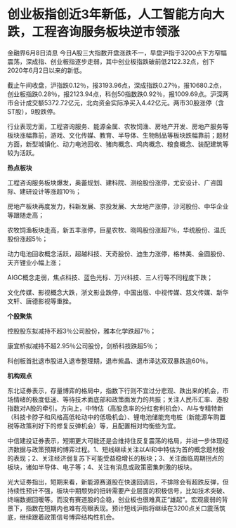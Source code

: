 

# 创业板指创近3年新低，人工智能方向大跌，工程咨询服务板块逆市领涨

金融界6月8日消息
今日A股三大指数开盘涨跌不一，早盘沪指于3200点下方窄幅震荡，深成指、创业板指逐步走弱，其中创业板指跌破前低2122.32点，创下2020年6月2日以来的新低。

截止午间收盘，沪指跌0.12％，报3193.96点，深成指跌0.27％，报10680.2点，创业板指跌0.28％，报2123.94点，科创50指数跌0.92％，报1009.69点。沪深两市合计成交额5372.72亿元，北向资金实际净买入4.42亿元。两市30股涨停（含ST股），9股跌停。

行业表现方面，工程咨询服务、能源金属、农牧饲渔、房地产开发、房地产服务等板块涨幅靠前，游戏、文化传媒、教育、半导体、生物制品等板块跌幅靠前；题材方面，新型城镇化、动力电池回收、猪肉概念、鸡肉概念、粮食概念、装配建筑等较为活跃。

**热点板块**

工程咨询服务板块爆发，奥蕾规划、建科院、测绘股份涨停，尤安设计、广咨国际、建研设计等涨超10％；

房地产板块再度发力，科新发展、京投发展、大龙地产涨停，沙河股份、中华企业等跟随走高；

农牧饲渔板块走高，新五丰涨停，巨星农牧、晓鸣股份涨超7％，华统股份、温氏股份涨超5％；

动力电池回收概念活跃，超越科技、天奇股份、迪生力涨停，格林美、金圆股份、天齐锂业小幅上涨；

AIGC概念走弱，焦点科技、蓝色光标、万兴科技、三人行等不同程度下跌；

文化传媒、影视概念大跌，浙文影业跌停，中国出版、中视传媒、慈文传媒、新华文轩、唐德影视等重挫。

**个股聚焦**

控股股东拟减持不超3％公司股份，雅本化学跌超7％；

康宜桥拟减持不超2.95％公司股份，剑桥科技跌超5％；

科创板首批退市股进入退市整理期，退市紫晶、退市泽达双双暴跌逾60％。

**机构观点**

东北证券表示，存量博弈的格局中，指数下行则不宜过分悲观、跌出来的机会，市场情绪的极度低迷、等待技术面底部和政策面发力的共振；关注人民币汇率、港股指数对A股的牵引。方向上，中特估（高股息率的分红套利机会）、AI与专精特新（科技卡脖子和风格高低轮动中的低吸机会）、锂电池储能充电桩（新能源车购置税等政策利好下的修复反弹机会）等，且配置相对均衡些为宜。

中信建投证券表示，短期更大可能还是会维持住反复震荡的格局，并进一步体现经济数据与政策预期的博弈过程。1、短线继续关注以AI和中特估为首的概念题材股的表现；2、关注经济弱复苏下可能受益稳增长的板块；3、关注面临周期拐点的板块，诸如半导体、电子等；4、关注有消息或政策密集刺激的板块。

光大证券指出，短期来看，新能源赛道股在快速回调后，不排除会有超跌反弹，但持续性预计不强，板块中期颓势的扭转需要产业层面的积极信号，比如技术突破、终端数据回暖等。而没有赛道股的企稳，创业板也很难真正“雄起”。宏观疲弱的背景下，指数在短期内也难有亮眼表现。预计短线沪指将继续在3200点关口震荡筑底，继续跟着政策信号博弈结构性机会。

